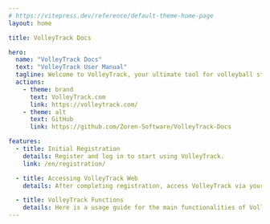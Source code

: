 ```yaml
---
# https://vitepress.dev/reference/default-theme-home-page
layout: home

title: VolleyTrack Docs

hero:
  name: "VolleyTrack Docs"
  text: "VolleyTrack User Manual"
  tagline: Welcome to VolleyTrack, your ultimate tool for volleyball statistics monitoring and management. This manual will guide you through the main functionalities of the tool.
  actions:
    - theme: brand
      text: VolleyTrack.com
      link: https://volleytrack.com/
    - theme: alt
      text: GitHub
      link: https://github.com/Zoren-Software/VolleyTrack-Docs

features:
  - title: Initial Registration
    details: Register and log in to start using VolleyTrack.
    link: /en/registration/

  - title: Accessing VolleyTrack Web
    details: After completing registration, access VolleyTrack via your browser.

  - title: VolleyTrack Functions
    details: Here is a usage guide for the main functionalities of VolleyTrack.
---
```


